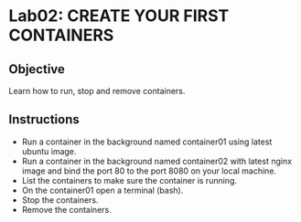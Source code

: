 # Lab02: CREATE YOUR FIRST CONTAINERS

## Objective

Learn how to run, stop and remove containers.

## Instructions

- Run a container in the background named container01 using latest ubuntu image.
- Run a container in the background named container02 with latest nginx image and bind the port 80 to the port 8080 on your local machine.
- List the containers to make sure the container is running.
- On the container01 open a terminal (bash).
- Stop the containers.
- Remove the containers.
